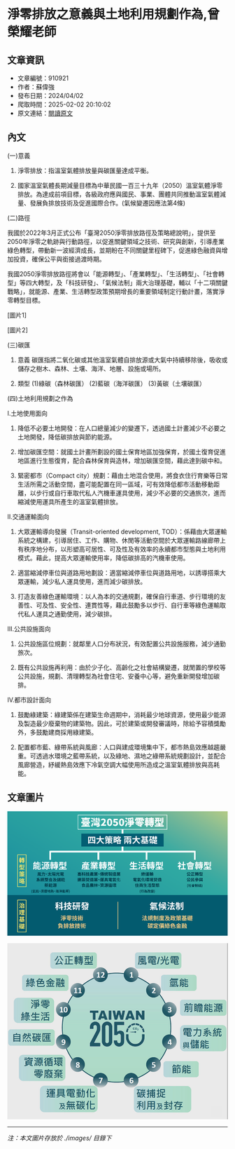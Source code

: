 # 淨零排放之意義與土地利用規劃作為,曾榮耀老師

## 文章資訊
- 文章編號：910921
- 作者：蘇偉強
- 發布日期：2024/04/02
- 爬取時間：2025-02-02 20:10:02
- 原文連結：[閱讀原文](https://real-estate.get.com.tw/Columns/detail.aspx?no=910921)

## 內文
(一)意義

1. 淨零排放：指溫室氣體排放量與碳匯量達成平衡。

2. 國家溫室氣體長期減量目標為中華民國一百三十九年（2050）溫室氣體淨零排放。為達成前項目標，各級政府應與國民、事業、團體共同推動溫室氣體減量、發展負排放技術及促進國際合作。(氣候變遷因應法第4條)

(二)路徑

我國於2022年3月正式公布「臺灣2050淨零排放路徑及策略總說明」，提供至2050年淨零之軌跡與行動路徑，以促進關鍵領域之技術、研究與創新，引導產業綠色轉型，帶動新一波經濟成長，並期盼在不同關鍵里程碑下，促進綠色融資與增加投資，確保公平與銜接過渡時期。

我國2050淨零排放路徑將會以「能源轉型」、「產業轉型」、「生活轉型」、「社會轉型」等四大轉型，及「科技研發」、「氣候法制」兩大治理基礎，輔以「十二項關鍵戰略」，就能源、產業、生活轉型政策預期增長的重要領域制定行動計畫，落實淨零轉型目標。

[圖片1]

[圖片2]

(三)碳匯

1. 意義 碳匯指將二氧化碳或其他溫室氣體自排放源或大氣中持續移除後，吸收或儲存之樹木、森林、土壤、海洋、地層、設施或場所。

2. 類型 (1)綠碳（森林碳匯） (2)藍碳（海洋碳匯） (3)黃碳（土壤碳匯）

(四)土地利用規劃之作為

I.土地使用面向

1. 降低不必要土地開發：在人口總量減少的變遷下，透過國土計畫減少不必要之土地開發，降低碳排放與節約能源。

2. 增加碳匯空間：就國土計畫所劃設的國土保育地區加強保育，於國土復育促進地區進行生態復育，配合森林保育與造林，增加碳匯空間，藉此達到碳中和。

3. 緊密都市（Compact city）規劃：藉由土地混合使用，將食衣住行育樂等日常生活所需之活動空間，盡可能配置在同一區域，可有效降低都市活動移動距離，以步行或自行車取代私人汽機車運具使用，減少不必要的交通旅次，進而縮減使用運具所產生的溫室氣體排放。

II.交通運輸面向

1. 大眾運輸導向發展（Transit-oriented development, TOD）：係藉由大眾運輸系統之構建，引導居住、工作、購物、休閒等活動空間於大眾運輸路線廊帶上有秩序地分布，以形塑高可居性、可及性及有效率的永續都市型態與土地利用模式。藉此，提高大眾運輸使用率，降低碳排高的汽機車使用。

2. 適當縮減停車位與道路用地劃設：適當縮減停車位與道路用地，以誘導搭乘大眾運輸，減少私人運具使用，進而減少碳排放。

3. 打造友善綠色運輸環境：以人為本的交通規劃，確保自行車道、步行環境的友善性、可及性、安全性、連貫性等，藉此鼓勵多以步行、自行車等綠色運輸取代私人運具之通勤使用，減少碳排。

III.公共設施面向

1. 公共設施區位規劃：就鄰里人口分布狀況，有效配置公共設施服務，減少通勤旅次。

2. 既有公共設施再利用：由於少子化、高齡化之社會結構變遷，就閒置的學校等公共設施，規劃、清理轉型為社會住宅、安養中心等，避免重新開發增加碳排。

IV.都市設計面向

1. 鼓勵綠建築：綠建築係在建築生命週期中，消耗最少地球資源，使用最少能源及製造最少廢棄物的建築物。因此，可於建築或開發審議時，除給予容積獎勵外，多鼓勵建商採用綠建築。

2. 配置都市藍、綠帶系統與風廊：人口與建成環境集中下，都市熱島效應越趨嚴重。可透過水環境之藍帶系統，以及綠地、濕地之綠帶系統規劃設計，並配合風廊營造，紓緩熱島效應下冷氣空調大幅使用所造成之溫室氣體排放與高耗能。

## 文章圖片

![圖片1](./images/910921_128d65d8.png)

![圖片2](./images/910921_d0e55009.png)


---
*注：本文圖片存放於 ./images/ 目錄下*
